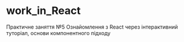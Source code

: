 # work_in_React
Практичне заняття №5 Ознайомлення з React через інтерактивний туторіал, основи компонентного підходу
